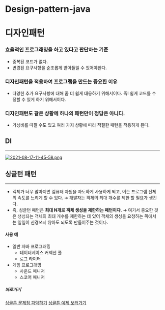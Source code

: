 # Design-pattern-java
# 디자인패턴

### 효율적인 프로그래밍을 하고 있다고 판단하는 기준

- 중복된 코드가 없다.
- 변경된 요구사항을 순조롭게 받아들일 수 있어야한다.

### 디자인패턴을 적용하여 프로그램을 만드는 중요한 이유

- 다양한 추가 요구사항에 대해 좀 더 쉽게 대응하기 위해서이다. 즉! 쉽게 코드를 수정할 수 있게 하기 위해서이다.

### 디자인패턴도 같은 상황에 하나의 패턴만이 정답은 아니다.

- 가성비를 따질 수도 있고 여러 가지 상황에 따라 적절한 패턴을 적용하게 된다.



## DI

-------------

[![2021-08-17-11-45-58.png](https://i.postimg.cc/fLZvz8f0/2021-08-17-11-45-58.png)](https://postimg.cc/wtfNFcP6)

## 싱글턴 패턴

------------------

- 객체가 너무 많아지면 컴퓨터 자원을 과도하게 사용하게 되고, 이는 프로그램 전체의 속도를 느리게 할 수 있다. ➔ 개발자는 객체의 최대 개수를 제한 할 필요가 생긴다.
- 즉, 싱글턴 패턴은 **최대 N개로 객체 생성을 제한하는 패턴이다.** ➔ 여기서 중요한 것은 생성되는 객체의 최대 개수를 제한하는 데 있어 객체의 생성을 요청하는 쪽에서는 일일이 신경쓰지 않아도 되도록 만들어주는 것이다.

#### 사용 예

- 일반 자바 프로그래밍
  - 데이터베이스 커넥션 풀
  - 로그 라이터
- 게임 프로그래밍 
  - 사운드 매니저
  - 스코어 매니저

##### 바로가기
[싱글톤 문제점 파악하기](https://github.com/JangHyeonJun2/Design-pattern-java/tree/master/src/main/java/case1)
[싱글톤 예제 보러가기](https://github.com/JangHyeonJun2/Design-pattern-java/tree/master/src/main/java/case2)

